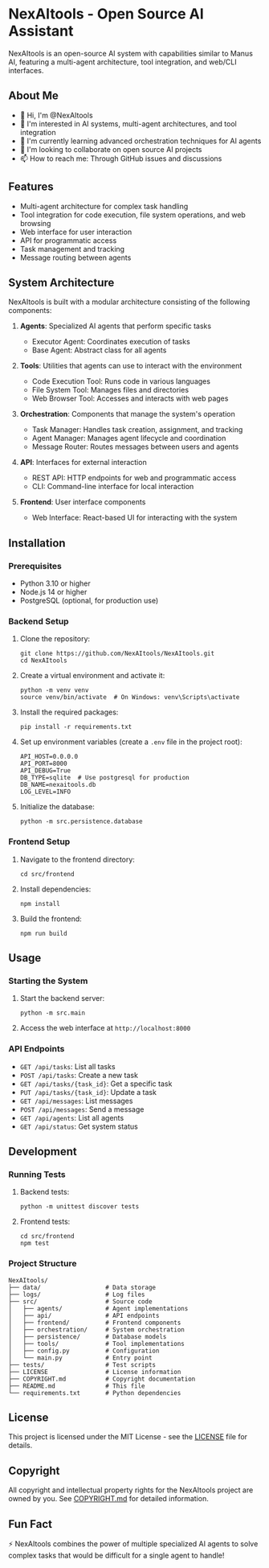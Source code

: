 # NexAItools - Open Source AI Assistant

NexAItools is an open-source AI system with capabilities similar to Manus AI, featuring a multi-agent architecture, tool integration, and web/CLI interfaces.

## About Me
- 👋 Hi, I'm @NexAItools
- 👀 I'm interested in AI systems, multi-agent architectures, and tool integration
- 🌱 I'm currently learning advanced orchestration techniques for AI agents
- 💞️ I'm looking to collaborate on open source AI projects
- 📫 How to reach me: Through GitHub issues and discussions

## Features

- Multi-agent architecture for complex task handling
- Tool integration for code execution, file system operations, and web browsing
- Web interface for user interaction
- API for programmatic access
- Task management and tracking
- Message routing between agents

## System Architecture

NexAItools is built with a modular architecture consisting of the following components:

1. **Agents**: Specialized AI agents that perform specific tasks
   - Executor Agent: Coordinates execution of tasks
   - Base Agent: Abstract class for all agents

2. **Tools**: Utilities that agents can use to interact with the environment
   - Code Execution Tool: Runs code in various languages
   - File System Tool: Manages files and directories
   - Web Browser Tool: Accesses and interacts with web pages

3. **Orchestration**: Components that manage the system's operation
   - Task Manager: Handles task creation, assignment, and tracking
   - Agent Manager: Manages agent lifecycle and coordination
   - Message Router: Routes messages between users and agents

4. **API**: Interfaces for external interaction
   - REST API: HTTP endpoints for web and programmatic access
   - CLI: Command-line interface for local interaction

5. **Frontend**: User interface components
   - Web Interface: React-based UI for interacting with the system

## Installation

### Prerequisites

- Python 3.10 or higher
- Node.js 14 or higher
- PostgreSQL (optional, for production use)

### Backend Setup

1. Clone the repository:
   ```
   git clone https://github.com/NexAItools/NexAItools.git
   cd NexAItools
   ```

2. Create a virtual environment and activate it:
   ```
   python -m venv venv
   source venv/bin/activate  # On Windows: venv\Scripts\activate
   ```

3. Install the required packages:
   ```
   pip install -r requirements.txt
   ```

4. Set up environment variables (create a `.env` file in the project root):
   ```
   API_HOST=0.0.0.0
   API_PORT=8000
   API_DEBUG=True
   DB_TYPE=sqlite  # Use postgresql for production
   DB_NAME=nexaitools.db
   LOG_LEVEL=INFO
   ```

5. Initialize the database:
   ```
   python -m src.persistence.database
   ```

### Frontend Setup

1. Navigate to the frontend directory:
   ```
   cd src/frontend
   ```

2. Install dependencies:
   ```
   npm install
   ```

3. Build the frontend:
   ```
   npm run build
   ```

## Usage

### Starting the System

1. Start the backend server:
   ```
   python -m src.main
   ```

2. Access the web interface at `http://localhost:8000`

### API Endpoints

- `GET /api/tasks`: List all tasks
- `POST /api/tasks`: Create a new task
- `GET /api/tasks/{task_id}`: Get a specific task
- `PUT /api/tasks/{task_id}`: Update a task
- `GET /api/messages`: List messages
- `POST /api/messages`: Send a message
- `GET /api/agents`: List all agents
- `GET /api/status`: Get system status

## Development

### Running Tests

1. Backend tests:
   ```
   python -m unittest discover tests
   ```

2. Frontend tests:
   ```
   cd src/frontend
   npm test
   ```

### Project Structure

```
NexAItools/
├── data/                  # Data storage
├── logs/                  # Log files
├── src/                   # Source code
│   ├── agents/            # Agent implementations
│   ├── api/               # API endpoints
│   ├── frontend/          # Frontend components
│   ├── orchestration/     # System orchestration
│   ├── persistence/       # Database models
│   ├── tools/             # Tool implementations
│   ├── config.py          # Configuration
│   └── main.py            # Entry point
├── tests/                 # Test scripts
├── LICENSE                # License information
├── COPYRIGHT.md           # Copyright documentation
├── README.md              # This file
└── requirements.txt       # Python dependencies
```

## License

This project is licensed under the MIT License - see the [LICENSE](LICENSE) file for details.

## Copyright

All copyright and intellectual property rights for the NexAItools project are owned by you. See [COPYRIGHT.md](COPYRIGHT.md) for detailed information.

## Fun Fact
⚡ NexAItools combines the power of multiple specialized AI agents to solve complex tasks that would be difficult for a single agent to handle!
